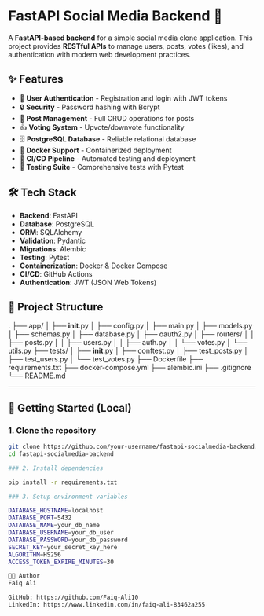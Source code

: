 # FastAPI Social Media Backend 🚀

A **FastAPI-based backend** for a simple social media clone application. This project provides **RESTful APIs** to manage users, posts, votes (likes), and authentication with modern web development practices.

## ✨ Features

- 🔐 **User Authentication** - Registration and login with JWT tokens
- 🔒 **Security** - Password hashing with Bcrypt
- 📝 **Post Management** - Full CRUD operations for posts
- 👍 **Voting System** - Upvote/downvote functionality
- 🗄️ **PostgreSQL Database** - Reliable relational database
- 🐳 **Docker Support** - Containerized deployment
- 🔄 **CI/CD Pipeline** - Automated testing and deployment
- 🧪 **Testing Suite** - Comprehensive tests with Pytest

## 🛠️ Tech Stack

- **Backend**: FastAPI
- **Database**: PostgreSQL
- **ORM**: SQLAlchemy
- **Validation**: Pydantic
- **Migrations**: Alembic
- **Testing**: Pytest
- **Containerization**: Docker & Docker Compose
- **CI/CD**: GitHub Actions
- **Authentication**: JWT (JSON Web Tokens)

## 📁 Project Structure

.
├── app/
│   ├── __init__.py
│   ├── config.py
│   ├── main.py
│   ├── models.py
│   ├── schemas.py
│   ├── database.py
│   ├── oauth2.py
│   ├── routers/
│   │   ├── posts.py
│   │   ├── users.py
│   │   ├── auth.py
│   │   └── votes.py
│   └── utils.py
├── tests/
│   ├── __init__.py
│   ├── conftest.py
│   ├── test_posts.py
│   ├── test_users.py
│   └── test_votes.py
├── Dockerfile
├── requirements.txt
├── docker-compose.yml
├── alembic.ini
├── .gitignore
└── README.md

---

## 🚀 Getting Started (Local)

### 1. Clone the repository

```bash
git clone https://github.com/your-username/fastapi-socialmedia-backend.git
cd fastapi-socialmedia-backend

### 2. Install dependencies

pip install -r requirements.txt

### 3. Setup environment variables

DATABASE_HOSTNAME=localhost
DATABASE_PORT=5432
DATABASE_NAME=your_db_name
DATABASE_USERNAME=your_db_user
DATABASE_PASSWORD=your_db_password
SECRET_KEY=your_secret_key_here
ALGORITHM=HS256
ACCESS_TOKEN_EXPIRE_MINUTES=30

👨‍💻 Author
Faiq Ali

GitHub: https://github.com/Faiq-Ali10
LinkedIn: https://www.linkedin.com/in/faiq-ali-83462a255
